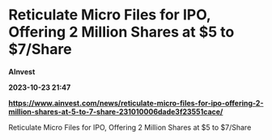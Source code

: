 # Reticulate Micro Files for IPO, Offering 2 Million Shares at $5 to $7/Share
**AInvest**

**2023-10-23 21:47**

**https://www.ainvest.com/news/reticulate-micro-files-for-ipo-offering-2-million-shares-at-5-to-7-share-231010006dade3f23551cace/**

Reticulate Micro Files for IPO, Offering 2 Million Shares at $5 to $7/Share
